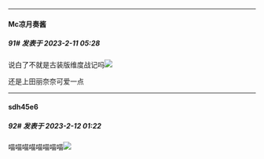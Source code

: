 
*****

####  Mc凉月奏酱  
##### 91#       发表于 2023-2-11 05:28

说白了不就是古装版维度战记吗<img src="https://static.saraba1st.com/image/smiley/face2017/067.png" referrerpolicy="no-referrer">

还是上田丽奈奈可爱一点


*****

####  sdh45e6  
##### 92#       发表于 2023-2-12 01:22

喵喵喵喵喵喵喵喵<img src="https://static.saraba1st.com/image/smiley/face2017/072.png" referrerpolicy="no-referrer">

